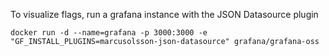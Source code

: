 
To visualize flags, run a grafana instance with the JSON Datasource plugin

```shell
docker run -d --name=grafana -p 3000:3000 -e "GF_INSTALL_PLUGINS=marcusolsson-json-datasource" grafana/grafana-oss
```